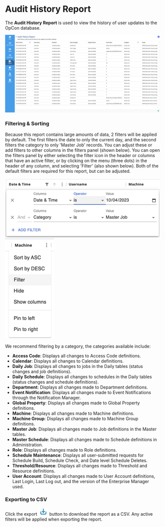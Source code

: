 # Audit History Report

The **Audit History Report** is used to view the history of user
updates to the OpCon database.

![A screen showing the Audit History Report](../../../../../Resources/Images/SM/Library/Reporting/AuditReport.png "Audit History Report")

### Filtering & Sorting

Because this report contains large amounts of data, 2 filters will be applied by default. The first filters the date to only the current day, and the second filters the category to only 'Master Job' records. You can adjust these or add filters to other columns in the filters panel (shown below). You can open the filters panel by either selecting the filter icon in the header or columns that have an active filter, or by clicking on the menu (three dots) in the header of any column, and selecting 'Filter' (also shown below). Both of the default filters are required for this report, but can be adjusted.

 ![A screen showing how to open the filter panel](../../../../../Resources/Images/SM/Library/Reporting/AuditFilterPanel.png "Filter Panel") ![A screen showing how to open the column menu](../../../../../Resources/Images/SM/Library/Reporting/FilterMenu.png "Column Menu")

We recommend filtering by a category, the categories available include:

- **Access Code**: Displays all changes to Access Code definitions.
- **Calendar**: Displays all changes to Calendar definitions.
- **Daily Job**: Displays all changes to jobs in the Daily tables (status changes and job definitions).
- **Daily Schedule**: Displays all changes to schedules in the Daily tables (status changes and schedule definitions).
- **Department**: Displays all changes made to Department definitions.
- **Event Notification**: Displays all changes made to Event Notifications through the Notification Manager.
- **Global Property**: Displays all changes made to Global Property definitions.
- **Machine**: Displays all changes made to Machine definitions.
- **Machine Group**: Displays all changes made to Machine Group definitions.
- **Master Job**: Displays all changes made to Job definitions in the Master tables.
- **Master Schedule**: Displays all changes made to Schedule definitions in Administration.
- **Role**: Displays all changes made to Role definitions.
- **Schedule Maintenance**: Displays all user-submitted requests for Schedule Build, Schedule Check, and Date level Schedule Deletes.
- **Threshold/Resource**: Displays all changes made to Threshold and Resource definitions.
- **User Account**: Displays all changes made to User Account definitions, Last Login, Last Log out, and the version of the Enterprise Manager used.

### Exporting to CSV

Click the export ![Download button](../../../../../Resources/Images/SM/Library/Logs/Download-Button.png "Export") button to download the report as a CSV. Any active filters will be applied when exporting the report.
